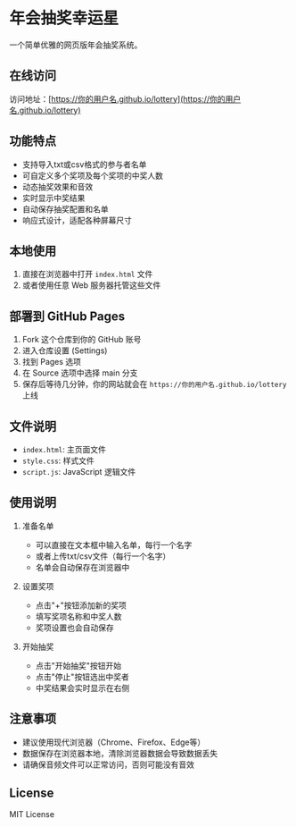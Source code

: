 # 年会抽奖幸运星

一个简单优雅的网页版年会抽奖系统。

## 在线访问

访问地址：[https://你的用户名.github.io/lottery](https://你的用户名.github.io/lottery)

## 功能特点

- 支持导入txt或csv格式的参与者名单
- 可自定义多个奖项及每个奖项的中奖人数
- 动态抽奖效果和音效
- 实时显示中奖结果
- 自动保存抽奖配置和名单
- 响应式设计，适配各种屏幕尺寸

## 本地使用

1. 直接在浏览器中打开 `index.html` 文件
2. 或者使用任意 Web 服务器托管这些文件

## 部署到 GitHub Pages

1. Fork 这个仓库到你的 GitHub 账号
2. 进入仓库设置 (Settings)
3. 找到 Pages 选项
4. 在 Source 选项中选择 main 分支
5. 保存后等待几分钟，你的网站就会在 `https://你的用户名.github.io/lottery` 上线

## 文件说明

- `index.html`: 主页面文件
- `style.css`: 样式文件
- `script.js`: JavaScript 逻辑文件

## 使用说明

1. 准备名单
   - 可以直接在文本框中输入名单，每行一个名字
   - 或者上传txt/csv文件（每行一个名字）
   - 名单会自动保存在浏览器中

2. 设置奖项
   - 点击"+"按钮添加新的奖项
   - 填写奖项名称和中奖人数
   - 奖项设置也会自动保存

3. 开始抽奖
   - 点击"开始抽奖"按钮开始
   - 点击"停止"按钮选出中奖者
   - 中奖结果会实时显示在右侧

## 注意事项

- 建议使用现代浏览器（Chrome、Firefox、Edge等）
- 数据保存在浏览器本地，清除浏览器数据会导致数据丢失
- 请确保音频文件可以正常访问，否则可能没有音效

## License

MIT License
